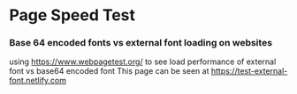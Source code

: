# Page Speed Test
### Base 64 encoded fonts vs external font loading on websites

using https://www.webpagetest.org/ to see load performance of external font vs base64 encoded font
This page can be seen at https://test-external-font.netlify.com
